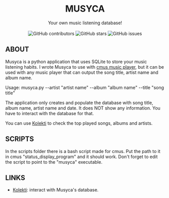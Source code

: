 <div align="center">
  <h1 align="center">MUSYCA</h1>

  <p align="center">
    Your own music listening database!<br><br>
    <img alt="GitHub contributors" src="https://img.shields.io/github/contributors/crdpa/musyca?style=for-the-badge">
    <img alt="GitHub stars" src="https://img.shields.io/github/stars/crdpa/musyca?style=for-the-badge">
    <img alt="GitHub issues" src="https://img.shields.io/github/issues/crdpa/musyca?style=for-the-badge"><br>
  </p>
</div>

## ABOUT

Musyca is a python application that uses SQLite to store your music listening habits. I wrote Musyca to use with [cmus music player](https://cmus.github.io/), but it can be used with any music player that can output the song title, artist name and album name.

Usage:
    musyca.py --artist "artist name" --album "album name" --title "song title"

The application only creates and populate the database with song title, album name, artist name and date. It does NOT show any information. You have to interact with the database for that.

You can use [Kolekti](https://github.com/crdpa/kolekti) to check the top played songs, albums and artists.

## SCRIPTS

In the scripts folder there is a bash script made for cmus. Put the path to it in cmus "status_display_program" and it should work. Don't forget to edit the script to point to the "musyca" executable.

## LINKS

 - [Kolekti](https://github.com/crdpa/kolekti): interact with Musyca's database.
